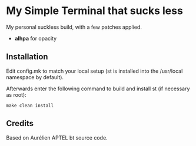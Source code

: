 # My Simple Terminal that sucks less

My personal suckless build, with a few patches applied.

+ **alhpa** for opacity

## Installation

Edit config.mk to match your local setup (st is installed into
the /usr/local namespace by default).

Afterwards enter the following command to build and install st (if
necessary as root):

    make clean install

## Credits

Based on Aurélien APTEL <aurelien dot aptel at gmail dot com> bt source code.

